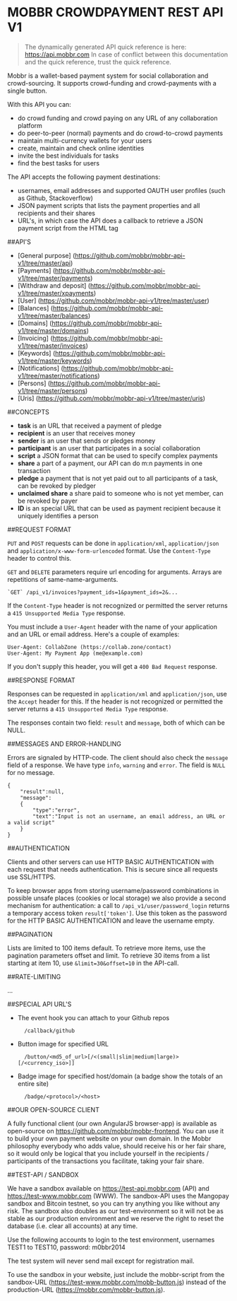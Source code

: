MOBBR CROWDPAYMENT REST API V1
==============================

> The dynamically generated API quick reference is here: https://api.mobbr.com In case of conflict between this documentation and the quick reference, trust the quick reference.

Mobbr is a wallet-based payment system for social collaboration and crowd-sourcing. It supports crowd-funding and crowd-payments with a single button.

With this API you can:

- do crowd funding and crowd paying on any URL of any collaboration platform
- do peer-to-peer (normal) payments and do crowd-to-crowd payments
- maintain multi-currency wallets for your users
- create, maintain and check online identities
- invite the best individuals for tasks
- find the best tasks for users

The API accepts the following payment destinations:
- usernames, email addresses and supported OAUTH user profiles (such as Github, Stackoverflow)
- JSON payment scripts that lists the payment properties and all recipients and their shares
- URL's, in which case the API does a callback to retrieve a JSON payment script from the <metadata name="participation" content="..." /> HTML tag

##API'S

- [General purpose] (https://github.com/mobbr/mobbr-api-v1/tree/master/api)
- [Payments] (https://github.com/mobbr/mobbr-api-v1/tree/master/payments)
- [Withdraw and deposit] (https://github.com/mobbr/mobbr-api-v1/tree/master/xpayments)
- [User] (https://github.com/mobbr/mobbr-api-v1/tree/master/user)
- [Balances] (https://github.com/mobbr/mobbr-api-v1/tree/master/balances)
- [Domains] (https://github.com/mobbr/mobbr-api-v1/tree/master/domains)
- [Invoicing] (https://github.com/mobbr/mobbr-api-v1/tree/master/invoices)
- [Keywords] (https://github.com/mobbr/mobbr-api-v1/tree/master/keywords)
- [Notifications] (https://github.com/mobbr/mobbr-api-v1/tree/master/notifications)
- [Persons] (https://github.com/mobbr/mobbr-api-v1/tree/master/persons)
- [Uris] (https://github.com/mobbr/mobbr-api-v1/tree/master/uris)

##CONCEPTS

- **task** is an URL that received a payment of pledge
- **recipient** is an user that receives money
- **sender** is an user that sends or pledges money
- **participant** is an user that participates in a social collaboration
- **script** a JSON format that can be used to specify complex payments
- **share** a part of a payment, our API can do m:n payments in one transaction
- **pledge** a payment that is not yet paid out to all participants of a task, can be revoked by pledger
- **unclaimed share** a share paid to someone who is not yet member, can be revoked by payer
- **ID** is an special URL that can be used as payment recipient because it uniquely identifies a person

##REQUEST FORMAT

`PUT` and `POST` requests can be done in `application/xml`, `application/json` and `application/x-www-form-urlencoded` format. Use the `Content-Type` header to control this.

`GET` and `DELETE` parameters require url encoding for arguments. Arrays are repetitions of same-name-arguments.

    `GET` /api_v1/invoices?payment_ids=1&payment_ids=2&...

If the `Content-Type` header is not recognized or permitted the server returns a `415 Unsupported Media Type` response.

You must include a `User-Agent` header with the name of your application and an URL or email address. Here's a couple of examples:

    User-Agent: CollabZone (https://collab.zone/contact)
    User-Agent: My Payment App (me@example.com)
     
If you don't supply this header, you will get a `400 Bad Request` response.

##RESPONSE FORMAT

Responses can be requested in `application/xml` and `application/json`, use the `Accept` header for this. If the header is not recognized or permitted the server returns a `415 Unsupported Media Type` response.

The responses contain two field: `result` and `message`, both of which can be NULL.

##MESSAGES AND ERROR-HANDLING

Errors are signaled by HTTP-code. The client should also check the `message` field of a response. We have type `info`, `warning` and `error`. The field is `NULL` for no message. 

    {
        "result":null,
        "message": 
        {
            "type":"error",
            "text":"Input is not an username, an email address, an URL or a valid script"
        }
    }

##AUTHENTICATION

Clients and other servers can use HTTP BASIC AUTHENTICATION with each request that needs authentication. This is secure since all requests use SSL/HTTPS.

To keep browser apps from storing username/password combinations in possible unsafe places (cookies or local storage) we also provide a second mechanism for authentication: a call to `/api_v1/user/password_login` returns a temporary access token `result['token']`. Use this token as the password for the HTTP BASIC AUTHENTICATION and leave the username empty.

##PAGINATION

Lists are limited to 100 items default. To retrieve more items, use the pagination parameters offset and limit. To retrieve 30 items from a list starting at item 10, use `&limit=30&offset=10` in the API-call.

##RATE-LIMITING

...

##SPECIAL API URL'S

- The event hook you can attach to your Github repos

        /callback/github

- Button image for specified URL

        /button/<md5_of_url>[/<(small|slim|medium|large)>[/<currency_iso>]]

- Badge image for specified host/domain (a badge show the totals of an entire site)

        /badge/<protocol>/<host>

##OUR OPEN-SOURCE CLIENT

A fully functional client (our own AngularJS browser-app) is available as open-source on https://github.com/mobbr/mobbr-frontend. You can use it to build your own payment website on your own domain. In the Mobbr philosophy everybody who adds value, should receive his or her fair share, so it would only be logical that you include yourself in the recipients / participants of the transactions you facilitate, taking your fair share.

##TEST-API / SANDBOX

We have a sandbox available on https://test-api.mobbr.com (API) and https://test-www.mobbr.com (WWW). The sandbox-API uses the Mangopay sandbox and Bitcoin testnet, so you can try anything you like without any risk. The sandbox also doubles as our test-environment so it will not be as stable as our production environment and we reserve the right to reset the database (i.e. clear all accounts) at any time.

Use the following accounts to login to the test environment, usernames TEST1 to TEST10, password: m0bbr2014

The test system will never send mail except for registration mail.

To use the sandbox in your website, just include the mobbr-script from the sandbox-URL (https://test-www.mobbr.com/mobb-button.js) instead of the production-URL (https://mobbr.com/mobbr-button.js).

